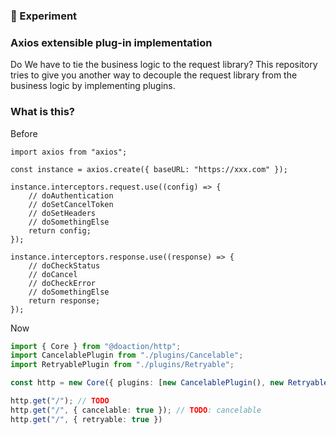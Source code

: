 ### 🧪 Experiment

### Axios extensible plug-in implementation
Do We have to tie the business logic to the request library? This repository tries to give you another way to decouple the request library from the business logic by implementing plugins.

### What is this?
Before
```
import axios from "axios";

const instance = axios.create({ baseURL: "https://xxx.com" });

instance.interceptors.request.use((config) => {
    // doAuthentication
    // doSetCancelToken
    // doSetHeaders
    // doSomethingElse
    return config;
});

instance.interceptors.response.use((response) => {
    // doCheckStatus
    // doCancel
    // doCheckError
    // doSomethingElse
    return response;
});
```

Now
```typescript
import { Core } from "@doaction/http";
import CancelablePlugin from "./plugins/Cancelable";
import RetryablePlugin from "./plugins/Retryable";

const http = new Core({ plugins: [new CancelablePlugin(), new RetryablePlugin()] });

http.get("/"); // TODO
http.get("/", { cancelable: true }); // TODO: cancelable
http.get("/", { retryable: true })
```